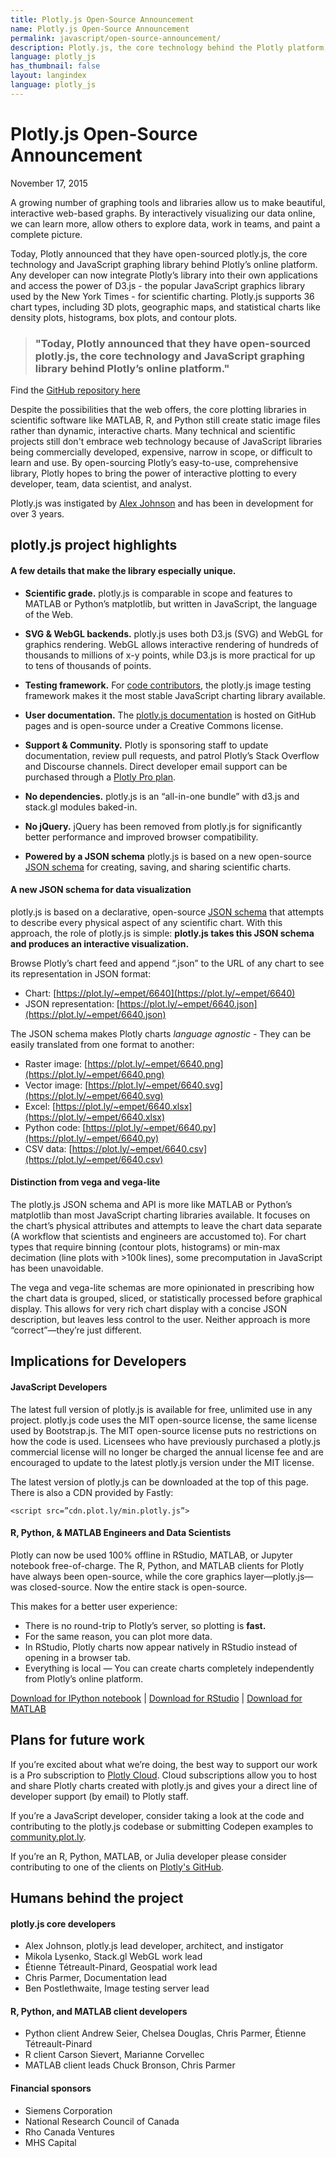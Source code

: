 ```yaml
---
title: Plotly.js Open-Source Announcement
name: Plotly.js Open-Source Announcement
permalink: javascript/open-source-announcement/
description: Plotly.js, the core technology behind the Plotly platform, is now open-source
language: plotly_js
has_thumbnail: false
layout: langindex
language: plotly_js
---
```


# Plotly.js Open-Source Announcement

November 17, 2015

A growing number of graphing tools and libraries allow us to make beautiful, interactive web-based graphs. By interactively visualizing our data online, we can learn more, allow others to explore data, work in teams, and paint a complete picture.

Today, Plotly announced that they have open-sourced plotly.js, the core technology and JavaScript graphing library behind Plotly’s online platform. Any developer can now integrate Plotly’s library into their own applications and access the power of D3.js - the popular JavaScript graphics library used by the New York Times - for scientific charting. Plotly.js supports 36 chart types, including 3D plots, geographic maps, and statistical charts like density plots, histograms, box plots, and contour plots.

> ### "Today, Plotly announced that they have open-sourced plotly.js, the core technology and JavaScript graphing library behind Plotly’s online platform."

Find the [GitHub repository here](https://github.com/plotly/plotlyjs)

Despite the possibilities that the web offers, the core plotting libraries in scientific software like MATLAB, R, and Python still create static image files rather than dynamic, interactive charts. Many technical and scientific projects still don't embrace web technology because of JavaScript libraries being commercially developed, expensive, narrow in scope, or difficult to learn and use. By open-sourcing Plotly’s easy-to-use, comprehensive library, Plotly hopes to bring the power of interactive plotting to every developer, team, data scientist, and analyst.

Plotly.js was instigated by [Alex Johnson](http://environment.harvard.edu/about/fellows/alex-johnson) and has been in development for over 3 years. 

## plotly.js project highlights

#### A few details that make the library especially unique.

- **Scientific grade.** plotly.js is comparable in scope and features to MATLAB or Python’s matplotlib, but written in JavaScript, the language of the Web. 

- **SVG & WebGL backends.** plotly.js uses both D3.js (SVG) and WebGL for graphics rendering. WebGL allows interactive rendering of hundreds of thousands to millions of x-y points, while D3.js is more practical for up to tens of thousands of points.

- **Testing framework.** For [code contributors](https://github.com/plotly/plotlyjs/graphs/contributors), the plotly.js image testing framework makes it the most stable JavaScript charting library available. 

- **User documentation.** The [plotly.js documentation](https://plot.ly/javascript) is hosted on GitHub pages and is open-source under a Creative Commons license. 

- **Support & Community.** Plotly is sponsoring staff to update documentation, review pull requests, and patrol Plotly’s Stack Overflow and Discourse channels. Direct developer email support can be purchased through a [Plotly Pro plan](https://plot.ly/products/cloud/).

- **No dependencies.** plotly.js is an “all-in-one bundle” with d3.js and stack.gl modules baked-in.

- **No jQuery.** jQuery has been removed from plotly.js for significantly better performance and improved browser compatibility.

- **Powered by a JSON schema** plotly.js is based on a new open-source [JSON schema](http://help.plot.ly/json-chart-schema/) for creating, saving, and sharing scientific charts.

#### A new JSON schema for data visualization

plotly.js is based on a declarative, open-source [JSON schema](http://help.plot.ly/json-chart-schema/) that attempts to describe every physical aspect of any scientific chart. With this approach, the role of plotly.js is simple: **plotly.js takes this JSON schema and produces an interactive visualization.**

Browse Plotly’s chart feed and append “.json” to the URL of any chart to see its representation in JSON format:

- Chart: [https://plot.ly/~empet/6640](https://plot.ly/~empet/6640)
- JSON representation: [https://plot.ly/~empet/6640.json](https://plot.ly/~empet/6640.json)

The JSON schema makes Plotly charts *language agnostic* - They can be easily translated from one format to another:

- Raster image: [https://plot.ly/~empet/6640.png](https://plot.ly/~empet/6640.png)
- Vector image: [https://plot.ly/~empet/6640.svg](https://plot.ly/~empet/6640.svg)
- Excel: [https://plot.ly/~empet/6640.xlsx](https://plot.ly/~empet/6640.xlsx)
- Python code: [https://plot.ly/~empet/6640.py](https://plot.ly/~empet/6640.py)
- CSV data: [https://plot.ly/~empet/6640.csv](https://plot.ly/~empet/6640.csv)

#### Distinction from vega and vega-lite

The plotly.js JSON schema and API is more like MATLAB or Python’s matplotlib than most JavaScript charting libraries available. It focuses on the chart’s physical attributes and attempts to leave the chart data separate (A workflow that scientists and engineers are accustomed to). For chart types that require binning (contour plots, histograms) or min-max decimation (line plots with >100k lines), some precomputation in JavaScript has been unavoidable. 

The vega and vega-lite schemas are more opinionated in prescribing how the chart data is grouped, sliced, or statistically processed before graphical display. This allows for very rich chart display with a concise JSON description, but leaves less control to the user. Neither approach is more “correct”—they’re just different.

## Implications for Developers

#### JavaScript Developers

The latest full version of plotly.js is available for free, unlimited use in any project. plotly.js code uses the MIT open-source license, the same license used by Bootstrap.js. The MIT open-source license puts no restrictions on how the code is used. Licensees who have previously purchased a plotly.js commercial license will no longer be charged the annual license fee and are encouraged to update to the latest plotly.js version under the MIT license.

The latest version of plotly.js can be downloaded at the top of this page. There is also a CDN provided by Fastly:

```<script src=”cdn.plot.ly/min.plotly.js”>```

#### R, Python, & MATLAB Engineers and Data Scientists

Plotly can now be used 100% offline in RStudio, MATLAB, or Jupyter notebook free-of-charge. The R, Python, and MATLAB clients for Plotly have always been open-source, while the core graphics layer—plotly.js—was closed-source. Now the entire stack is open-source.

This makes for a better user experience:

- There is no round-trip to Plotly’s server, so plotting is **fast.**
- For the same reason, you can plot more data.
- In RStudio, Plotly charts now appear natively in RStudio instead of opening in a browser tab.
- Everything is local — You can create charts completely independently from Plotly’s online platform.

[Download for IPython notebook](https://plot.ly/python/getting-started/) | [Download for RStudio](https://plot.ly/r/getting-started/) | [Download for MATLAB](https://plot.ly/matlab/getting-started/)

## Plans for future work

If you’re excited about what we’re doing, the best way to support our work is a Pro subscription to [Plotly Cloud](https://plot.ly/products/cloud/). Cloud subscriptions allow you to host and share Plotly charts created with plotly.js and gives your a direct line of developer support (by email) to Plotly staff. 

If you’re a JavaScript developer,  consider taking a look at the code and contributing to the plotly.js codebase or submitting Codepen examples to [community.plot.ly](http://community.plot.ly/c/plotly-js).

If you’re an R, Python, MATLAB, or Julia developer please consider contributing to one of the clients on [Plotly's GitHub](http://github.com/plotly/).

## Humans behind the project

#### plotly.js core developers

- Alex Johnson, plotly.js lead developer, architect, and instigator
- Mikola Lysenko, Stack.gl WebGL work lead
- Étienne Tétreault-Pinard, Geospatial work lead
- Chris Parmer, Documentation lead
- Ben Postlethwaite, Image testing server lead

#### R, Python, and MATLAB client developers

- Python client
  Andrew Seier, Chelsea Douglas, Chris Parmer, Étienne Tétreault-Pinard
- R client
  Carson Sievert, Marianne Corvellec
- MATLAB client leads
  Chuck Bronson, Chris Parmer

#### Financial sponsors

- Siemens Corporation
- National Research Council of Canada
- Rho Canada Ventures
- MHS Capital


